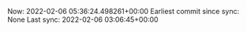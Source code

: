 Now: 2022-02-06 05:36:24.498261+00:00 Earliest commit since sync: None Last sync: 2022-02-06 03:06:45+00:00
